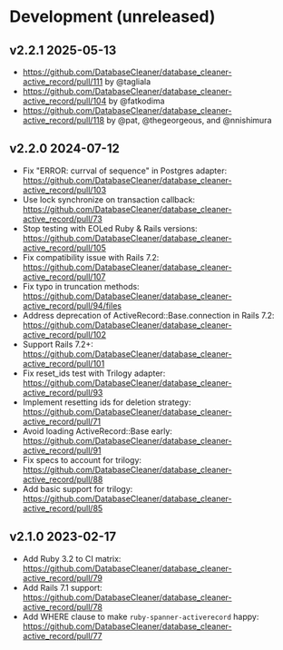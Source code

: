 # Development (unreleased)

## v2.2.1 2025-05-13

* https://github.com/DatabaseCleaner/database_cleaner-active_record/pull/111 by @tagliala
* https://github.com/DatabaseCleaner/database_cleaner-active_record/pull/104 by @fatkodima
* https://github.com/DatabaseCleaner/database_cleaner-active_record/pull/118 by @pat, @thegeorgeous, and @nnishimura

## v2.2.0 2024-07-12

* Fix "ERROR:  currval of sequence" in Postgres adapter: https://github.com/DatabaseCleaner/database_cleaner-active_record/pull/103
* Use lock synchronize on transaction callback: https://github.com/DatabaseCleaner/database_cleaner-active_record/pull/73
* Stop testing with EOLed Ruby & Rails versions: https://github.com/DatabaseCleaner/database_cleaner-active_record/pull/105
* Fix compatibility issue with Rails 7.2: https://github.com/DatabaseCleaner/database_cleaner-active_record/pull/107
* Fix typo in truncation methods: https://github.com/DatabaseCleaner/database_cleaner-active_record/pull/94/files
* Address deprecation of ActiveRecord::Base.connection in Rails 7.2: https://github.com/DatabaseCleaner/database_cleaner-active_record/pull/102
* Support Rails 7.2+: https://github.com/DatabaseCleaner/database_cleaner-active_record/pull/101
* Fix reset_ids test with Trilogy adapter: https://github.com/DatabaseCleaner/database_cleaner-active_record/pull/93
* Implement resetting ids for deletion strategy: https://github.com/DatabaseCleaner/database_cleaner-active_record/pull/71
* Avoid loading ActiveRecord::Base early: https://github.com/DatabaseCleaner/database_cleaner-active_record/pull/91
* Fix specs to account for trilogy: https://github.com/DatabaseCleaner/database_cleaner-active_record/pull/88
* Add basic support for trilogy: https://github.com/DatabaseCleaner/database_cleaner-active_record/pull/85

## v2.1.0 2023-02-17

* Add Ruby 3.2 to CI matrix: https://github.com/DatabaseCleaner/database_cleaner-active_record/pull/79
* Add Rails 7.1 support: https://github.com/DatabaseCleaner/database_cleaner-active_record/pull/78
* Add WHERE clause to make `ruby-spanner-activerecord` happy: https://github.com/DatabaseCleaner/database_cleaner-active_record/pull/77